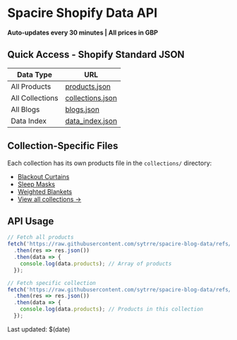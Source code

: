 # Spacire Shopify Data API

**Auto-updates every 30 minutes | All prices in GBP**

## Quick Access - Shopify Standard JSON

| Data Type | URL |
|-----------|-----|
| All Products | [products.json](https://raw.githubusercontent.com/sytrre/spacire-blog-data/refs/heads/main/products.json) |
| All Collections | [collections.json](https://raw.githubusercontent.com/sytrre/spacire-blog-data/refs/heads/main/collections.json) |
| All Blogs | [blogs.json](https://raw.githubusercontent.com/sytrre/spacire-blog-data/refs/heads/main/blogs.json) |
| Data Index | [data_index.json](https://raw.githubusercontent.com/sytrre/spacire-blog-data/refs/heads/main/data_index.json) |

## Collection-Specific Files

Each collection has its own products file in the `collections/` directory:
- [Blackout Curtains](https://raw.githubusercontent.com/sytrre/spacire-blog-data/refs/heads/main/collections/blackout-curtains_products.json)
- [Sleep Masks](https://raw.githubusercontent.com/sytrre/spacire-blog-data/refs/heads/main/collections/sleep-masks_products.json)
- [Weighted Blankets](https://raw.githubusercontent.com/sytrre/spacire-blog-data/refs/heads/main/collections/weighted-blankets_products.json)
- [View all collections →](./collections)

## API Usage

```javascript
// Fetch all products
fetch('https://raw.githubusercontent.com/sytrre/spacire-blog-data/refs/heads/main/products.json')
  .then(res => res.json())
  .then(data => {
    console.log(data.products); // Array of products
  });

// Fetch specific collection
fetch('https://raw.githubusercontent.com/sytrre/spacire-blog-data/refs/heads/main/collections/sleep-masks_products.json')
  .then(res => res.json())
  .then(data => {
    console.log(data.products); // Products in this collection
  });
```

Last updated: $(date)
